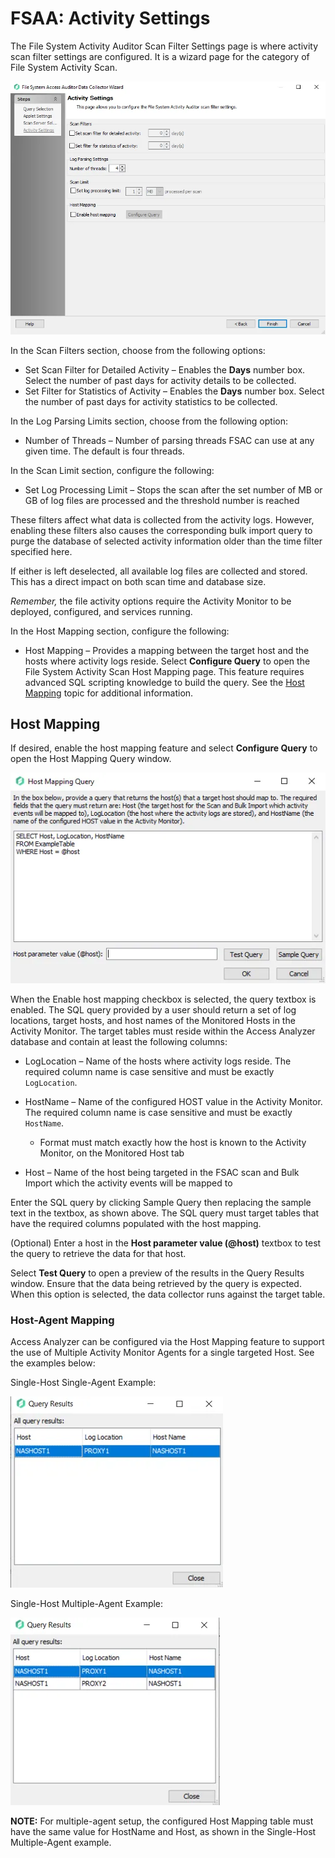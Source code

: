 # FSAA: Activity Settings

The File System Activity Auditor Scan Filter Settings page is where activity scan filter settings are configured. It is a wizard page for the category of File System Activity Scan.

![FSAA Data Collector Wizard Activity Settings page](../../../../../../static/img/product_docs/accessanalyzer/enterpriseauditor/admin/datacollector/fsaa/activitysettings.webp)

In the Scan Filters section, choose from the following options:

- Set Scan Filter for Detailed Activity – Enables the __Days__ number box. Select the number of past days for activity details to be collected.
- Set Filter for Statistics of Activity – Enables the __Days__ number box. Select the number of past days for activity statistics to be collected.

In the Log Parsing Limits section, choose from the following option:

- Number of Threads – Number of parsing threads FSAC can use at any given time. The default is four threads.

In the Scan Limit section, configure the following:

- Set Log Processing Limit – Stops the scan after the set number of MB or GB of log files are processed and the threshold number is reached

These filters affect what data is collected from the activity logs. However, enabling these filters also causes the corresponding bulk import query to purge the database of selected activity information older than the time filter specified here.

If either is left deselected, all available log files are collected and stored. This has a direct impact on both scan time and database size.

_Remember,_  the file activity options require the Activity Monitor to be deployed, configured, and services running.

In the Host Mapping section, configure the following:

- Host Mapping – Provides a mapping between the target host and the hosts where activity logs reside. Select __Configure Query__ to open the File System Activity Scan Host Mapping page. This feature requires advanced SQL scripting knowledge to build the query. See the [Host Mapping](#host-mapping) topic for additional information.

## Host Mapping

If desired, enable the host mapping feature and select __Configure Query__ to open the Host Mapping Query window.

![Host Mapping Query window](../../../../../../static/img/product_docs/accessanalyzer/enterpriseauditor/admin/datacollector/fsaa/hostmappingquery.webp)

When the Enable host mapping checkbox is selected, the query textbox is enabled. The SQL query provided by a user should return a set of log locations, target hosts, and host names of the Monitored Hosts in the Activity Monitor. The target tables must reside within the Access Analyzer database and contain at least the following columns:

- LogLocation – Name of the hosts where activity logs reside. The required column name is case sensitive and must be exactly ```LogLocation```.
- HostName – Name of the configured HOST value in the Activity Monitor. The required column name is case sensitive and must be exactly ```HostName```.

  - Format must match exactly how the host is known to the Activity Monitor, on the Monitored Host tab
- Host – Name of the host being targeted in the FSAC scan and Bulk Import which the activity events will be mapped to

Enter the SQL query by clicking Sample Query then replacing the sample text in the textbox, as shown above. The SQL query must target tables that have the required columns populated with the host mapping.

(Optional) Enter a host in the __Host parameter value (@host)__ textbox to test the query to retrieve the data for that host.

Select __Test Query__ to open a preview of the results in the Query Results window. Ensure that the data being retrieved by the query is expected. When this option is selected, the data collector runs against the target table.

### Host-Agent Mapping

Access Analyzer can be configured via the Host Mapping feature to support the use of Multiple Activity Monitor Agents for a single targeted Host. See the examples below:

Single-Host Single-Agent Example:

![Query Results window for single agent example](../../../../../../static/img/product_docs/accessanalyzer/enterpriseauditor/admin/datacollector/fsaa/hostmappingsinglehostsingleagent.webp)

Single-Host Multiple-Agent Example:

![Query Results window for multiple agent example](../../../../../../static/img/product_docs/accessanalyzer/enterpriseauditor/admin/datacollector/fsaa/hostmappingsinglehostmultipleagent.webp)

__NOTE:__ For multiple-agent setup, the configured Host Mapping table must have the same value for HostName and Host, as shown in the Single-Host Multiple-Agent example.
